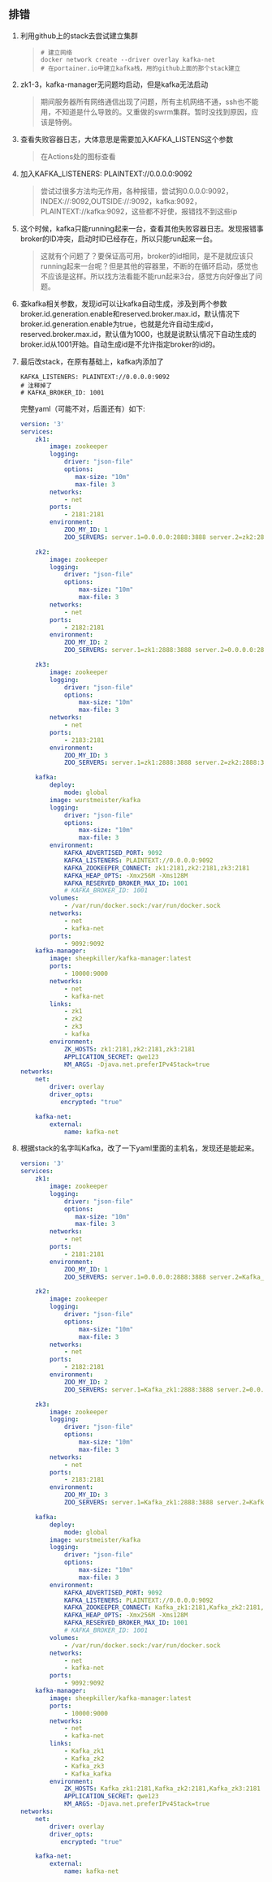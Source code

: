 ## 排错

1. 利用github上的stack去尝试建立集群

   > ```shell
   > # 建立网络
   > docker network create --driver overlay kafka-net
   > # 在portainer.io中建立kafka栈，用的github上面的那个stack建立
   > ```

2. zk1-3，kafka-manager无问题均启动，但是kafka无法启动

   > 期间服务器所有网络通信出现了问题，所有主机网络不通，ssh也不能用，不知道是什么导致的。又重做的swrm集群。暂时没找到原因，应该是特例。

3. 查看失败容器日志，大体意思是需要加入KAFKA_LISTENS这个参数

   > 在Actions处的图标查看

4. 加入KAFKA_LISTENERS: PLAINTEXT://0.0.0.0:9092

   > 尝试过很多方法均无作用，各种报错，尝试狗0.0.0.0:9092，INDEX://:9092,OUTSIDE://:9092，kafka:9092，PLAINTEXT://kafka:9092，这些都不好使，报错找不到这些ip

5. 这个时候，kafka只能running起来一台，查看其他失败容器日志。发现报错事broker的ID冲突，启动时ID已经存在，所以只能run起来一台。

   > 这就有个问题了？要保证高可用，broker的id相同，是不是就应该只running起来一台呢？但是其他的容器里，不断的在循环启动，感觉也不应该是这样。所以找方法看能不能run起来3台，感觉方向好像出了问题。

6. 查kafka相关参数，发现id可以让kafka自动生成，涉及到两个参数broker.id.generation.enable和reserved.broker.max.id，默认情况下broker.id.generation.enable为true，也就是允许自动生成id，reserved.broker.max.id，默认值为1000，也就是说默认情况下自动生成的broker.id从1001开始。自动生成id是不允许指定broker的id的。

7. 最后改stack，在原有基础上，kafka内添加了

   ```shel
   KAFKA_LISTENERS: PLAINTEXT://0.0.0.0:9092
   # 注释掉了
   # KAFKA_BROKER_ID: 1001
   ```

   完整yaml（可能不对，后面还有）如下:

   ```yaml
   version: '3'
   services:
       zk1:
           image: zookeeper
           logging:
               driver: "json-file"
               options:
                  max-size: "10m"
                  max-file: 3
           networks:
               - net
           ports:
               - 2181:2181
           environment:
               ZOO_MY_ID: 1
               ZOO_SERVERS: server.1=0.0.0.0:2888:3888 server.2=zk2:2888:3888 server.3=zk3:2888:3888
   
       zk2:
           image: zookeeper
           logging:
               driver: "json-file"
               options:
                   max-size: "10m"
                   max-file: 3
           networks:
               - net
           ports:
               - 2182:2181
           environment:
               ZOO_MY_ID: 2
               ZOO_SERVERS: server.1=zk1:2888:3888 server.2=0.0.0.0:2888:3888 server.3=zk3:2888:3888
   
       zk3:
           image: zookeeper
           logging:
               driver: "json-file"
               options:
                   max-size: "10m"
                   max-file: 3
           networks:
               - net
           ports:
               - 2183:2181
           environment:
               ZOO_MY_ID: 3
               ZOO_SERVERS: server.1=zk1:2888:3888 server.2=zk2:2888:3888 server.3=0.0.0.0:2888:3888
   
       kafka:
           deploy:
               mode: global
           image: wurstmeister/kafka
           logging:
               driver: "json-file"
               options:
                   max-size: "10m"
                   max-file: 3
           environment:
               KAFKA_ADVERTISED_PORT: 9092
               KAFKA_LISTENERS: PLAINTEXT://0.0.0.0:9092
               KAFKA_ZOOKEEPER_CONNECT: zk1:2181,zk2:2181,zk3:2181
               KAFKA_HEAP_OPTS: -Xmx256M -Xms128M
               KAFKA_RESERVED_BROKER_MAX_ID: 1001
               # KAFKA_BROKER_ID: 1001
           volumes:
               - /var/run/docker.sock:/var/run/docker.sock
           networks:
               - net
               - kafka-net
           ports:
               - 9092:9092
       kafka-manager:
           image: sheepkiller/kafka-manager:latest
           ports:
               - 10000:9000
           networks:
               - net
               - kafka-net
           links:
               - zk1
               - zk2
               - zk3
               - kafka
           environment:
               ZK_HOSTS: zk1:2181,zk2:2181,zk3:2181
               APPLICATION_SECRET: qwe123
               KM_ARGS: -Djava.net.preferIPv4Stack=true
   networks:
       net:
           driver: overlay
           driver_opts:
              encrypted: "true"
   
       kafka-net:
           external:
               name: kafka-net
   ```

8. 根据stack的名字叫Kafka，改了一下yaml里面的主机名，发现还是能起来。

   ```yaml
   version: '3'
   services:
       zk1:
           image: zookeeper
           logging:
               driver: "json-file"
               options:
                  max-size: "10m"
                  max-file: 3
           networks:
               - net
           ports:
               - 2181:2181
           environment:
               ZOO_MY_ID: 1
               ZOO_SERVERS: server.1=0.0.0.0:2888:3888 server.2=Kafka_zk2:2888:3888 server.3=Kafka_zk3:2888:3888
   
       zk2:
           image: zookeeper
           logging:
               driver: "json-file"
               options:
                   max-size: "10m"
                   max-file: 3
           networks:
               - net
           ports:
               - 2182:2181
           environment:
               ZOO_MY_ID: 2
               ZOO_SERVERS: server.1=Kafka_zk1:2888:3888 server.2=0.0.0.0:2888:3888 server.3=Kafka_zk3:2888:3888
   
       zk3:
           image: zookeeper
           logging:
               driver: "json-file"
               options:
                   max-size: "10m"
                   max-file: 3
           networks:
               - net
           ports:
               - 2183:2181
           environment:
               ZOO_MY_ID: 3
               ZOO_SERVERS: server.1=Kafka_zk1:2888:3888 server.2=Kafka_zk2:2888:3888 server.3=0.0.0.0:2888:3888
   
       kafka:
           deploy:
               mode: global
           image: wurstmeister/kafka
           logging:
               driver: "json-file"
               options:
                   max-size: "10m"
                   max-file: 3
           environment:
               KAFKA_ADVERTISED_PORT: 9092
               KAFKA_LISTENERS: PLAINTEXT://0.0.0.0:9092
               KAFKA_ZOOKEEPER_CONNECT: Kafka_zk1:2181,Kafka_zk2:2181,Kafka_zk3:2181
               KAFKA_HEAP_OPTS: -Xmx256M -Xms128M
               KAFKA_RESERVED_BROKER_MAX_ID: 1001
               # KAFKA_BROKER_ID: 1001
           volumes:
               - /var/run/docker.sock:/var/run/docker.sock
           networks:
               - net
               - kafka-net
           ports:
               - 9092:9092
       kafka-manager:
           image: sheepkiller/kafka-manager:latest
           ports:
               - 10000:9000
           networks:
               - net
               - kafka-net
           links:
               - Kafka_zk1
               - Kafka_zk2
               - Kafka_zk3
               - Kafka_kafka
           environment:
               ZK_HOSTS: Kafka_zk1:2181,Kafka_zk2:2181,Kafka_zk3:2181
               APPLICATION_SECRET: qwe123
               KM_ARGS: -Djava.net.preferIPv4Stack=true
   networks:
       net:
           driver: overlay
           driver_opts:
              encrypted: "true"
   
       kafka-net:
           external:
               name: kafka-net
   ```
